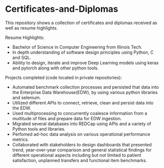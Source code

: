 # Certificates-and-Diplomas
This repository shows a collection of certificates and diplomas received as well as resume highlights.

Resume Highlights:
- Bachelor of Science in Computer Engineering from Illinois Tech. 
- In depth understanding of software design principles using Python, C and SQL.
- Ability to design, iterate and improve Deep Learning models using keras and pytorch along with other python tools.

Projects completed (code located in private repositories):
- Automated benchmark collection processes and persisted that data into the Enterprise Data Warehouse(EDW), by using various python libraries and selenium.
- Utilized different APIs to connect, retrieve, clean and persist data into the EDW.
- Used multiprocessing to concurrently coalesce information from a multitude of files and prepare data for EDW ingestion.
- Migrated several databases into REDCap using APIs and a variety of Python tools and libraries.
- Perfomed ad-hoc data analysis on various operational performance metrics. 
- Collaborated with stakeholders to design dashboards that presented trend, year-over-year comparison and general statistical findings for different operational aspects including but not limited to patient satisfaction, unplanned transfers and functional item benchmarks.
